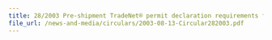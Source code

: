 ```yaml
---
title: 28/2003 Pre-shipment TradeNet® permit declaration requirements for certain exports/re-exports to the DPRK and Iran WEF 1 September 2003
file_url: /news-and-media/circulars/2003-08-13-Circular282003.pdf
---
```

